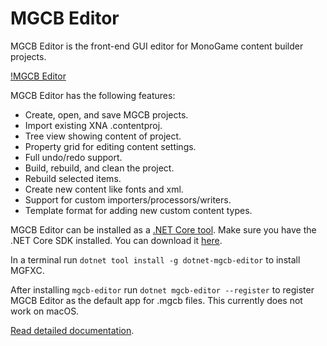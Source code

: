 # MGCB Editor

MGCB Editor is the front-end GUI editor for MonoGame content builder projects.

[!MGCB Editor](~/images/pipeline.png)

MGCB Editor has the following features:

* Create, open, and save MGCB projects.
* Import existing XNA .contentproj.
* Tree view showing content of project.
* Property grid for editing content settings.
* Full undo/redo support.
* Build, rebuild, and clean the project.
* Rebuild selected items.
* Create new content like fonts and xml.
* Support for custom importers/processors/writers.
* Template format for adding new custom content types.

MGCB Editor can be installed as a [.NET Core tool](https://docs.microsoft.com/en-us/dotnet/core/tools/global-tools).
Make sure you have the .NET Core SDK installed. You can download it [here](https://dotnet.microsoft.com/download).

In a terminal run `dotnet tool install -g dotnet-mgcb-editor` to install MGFXC.

After installing `mgcb-editor` run `dotnet mgcb-editor --register` to register MGCB Editor as the default app for .mgcb
files. This currently does not work on macOS.

[Read detailed documentation](~/articles/content/using_pipeline_tool.md).

